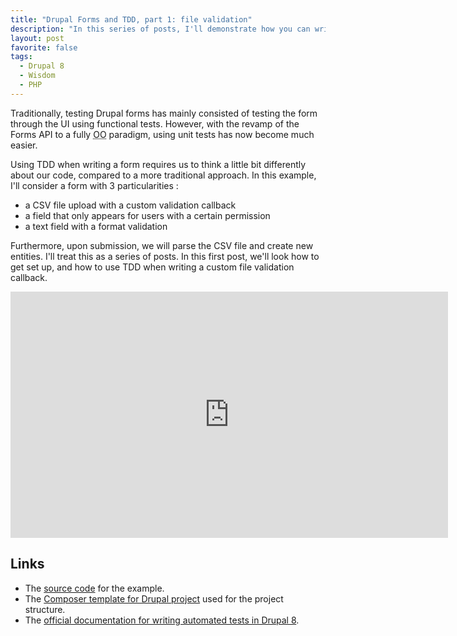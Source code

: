 ```yaml
---
title: "Drupal Forms and TDD, part 1: file validation"
description: "In this series of posts, I'll demonstrate how you can write forms in Drupal while using true TDD. In this first part, we'll talk about file upload validation."
layout: post
favorite: false
tags:
  - Drupal 8
  - Wisdom
  - PHP
---
```


Traditionally, testing Drupal forms has mainly consisted of testing the form through the UI using functional tests. However, with the revamp of the Forms API to a fully <abbr title="Object Oriented">OO</abbr> paradigm, using unit tests has now become much easier.

Using TDD when writing a form requires us to think a little bit differently about our code, compared to a more traditional approach. In this example, I'll consider a form with 3 particularities :

- a CSV file upload with a custom validation callback
- a field that only appears for users with a certain permission
- a text field with a format validation

Furthermore, upon submission, we will parse the CSV file and create new entities. I'll treat this as a series of posts. In this first post, we'll look how to get set up, and how to use TDD when writing a custom file validation callback.

<iframe width="700" height="394" src="https://www.youtube.com/embed/iK15gqkV9oc" frameborder="0" allow="autoplay; encrypted-media" allowfullscreen></iframe>

## Links

* The [source code](https://github.com/wadmiraal/drupal8_tdd_form_validation) for the example.
* The [Composer template for Drupal project](https://github.com/drupal-composer/drupal-project) used for the project structure.
* The [official documentation for writing automated tests in Drupal 8](https://api.drupal.org/api/drupal/core%21core.api.php/group/testing/8.5.x).
